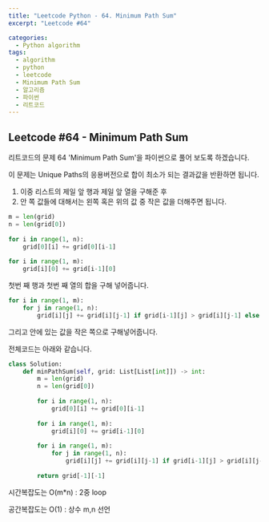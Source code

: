 ```yaml
---
title: "Leetcode Python - 64. Minimum Path Sum"
excerpt: "Leetcode #64"

categories:
  - Python algorithm
tags:
  - algorithm
  - python
  - leetcode
  - Minimum Path Sum
  - 알고리즘
  - 파이썬
  - 리트코드
---
```


## Leetcode #64 - Minimum Path Sum
리트코드의 문제 64 'Minimum Path Sum'을 파이썬으로 풀어 보도록 하겠습니다. 

이 문제는 Unique Paths의 응용버전으로 합이 최소가 되는 결과값을 반환하면 됩니다.

1. 이중 리스트의 제일 앞 행과 제일 앞 열을 구해준 후
2. 안 쪽 값들에 대해서는 왼쪽 혹은 위의 값 중 작은 값을 더해주면 됩니다.

```python
m = len(grid)
n = len(grid[0])
        
for i in range(1, n):
    grid[0][i] += grid[0][i-1]
        
for i in range(1, m):
    grid[i][0] += grid[i-1][0]
```
첫번 째 행과 첫번 째 열의 합을 구해 넣어줍니다.

```python
for i in range(1, m):
    for j in range(1, n):
        grid[i][j] += grid[i][j-1] if grid[i-1][j] > grid[i][j-1] else grid[i-1][j]
```
그리고 안에 있는 값을 작은 쪽으로 구해넣어줍니다.

전체코드는 아래와 같습니다.
```python
class Solution:
    def minPathSum(self, grid: List[List[int]]) -> int:
        m = len(grid)
        n = len(grid[0])
        
        for i in range(1, n):
            grid[0][i] += grid[0][i-1]
        
        for i in range(1, m):
            grid[i][0] += grid[i-1][0]
        
        for i in range(1, m):
            for j in range(1, n):
                grid[i][j] += grid[i][j-1] if grid[i-1][j] > grid[i][j-1] else grid[i-1][j]
        
        return grid[-1][-1]
```

시간복잡도는 O(m*n) : 2중 loop

공간복잡도는 O(1) : 상수 m,n 선언
